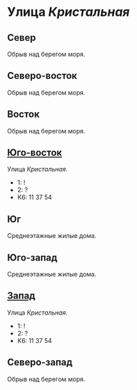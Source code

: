 # Улица *Кристальная*

## Север

Обрыв над берегом моря.

## Северо-восток

Обрыв над берегом моря.

## Восток

Обрыв над берегом моря.

## [Юго-восток](./605050.md)

Улица *Кристальная*.

* 1:    !
* 2:    ?
* K6:   11  37  54

## Юг

Среднеэтажные жилые дома.

## Юго-запад

Среднеэтажные жилые дома.

## [Запад](./590045.md)

Улица *Кристальная*.

* 1:    !
* 2:    ?
* K6:   11  37  54

## Северо-запад

Обрыв над берегом моря.
